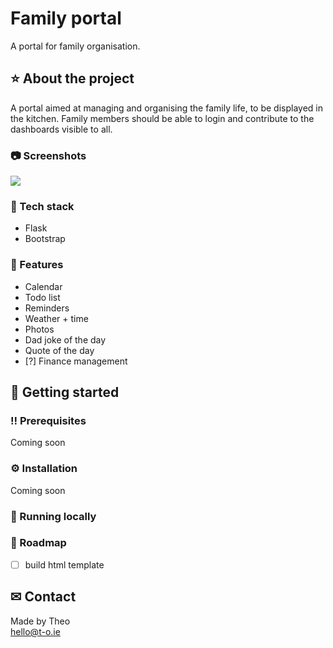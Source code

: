 # Family portal

A portal for family organisation. 

## ⭐ About the project
A portal aimed at managing and organising the family life, to be displayed in the kitchen. Family members should be able to login and contribute to the dashboards visible to all. 

### 📷 Screenshots
<img src="https://camo.githubusercontent.com/5b5febbd38e437973ac9748f10c2fc3a7f214ad3ac74423af550d19e5916e4ab/68747470733a2f2f706c616365686f6c642e636f2f363030783430303f746578743d596f75722b53637265656e73686f742b68657265">

### 🤖 Tech stack 
- Flask
- Bootstrap


### 🎯 Features
- Calendar 
- Todo list 
- Reminders 
- Weather + time
- Photos
- Dad joke of the day 
- Quote of the day
- [?] Finance management

## 🏁 Getting started 

### ‼ Prerequisites
Coming soon 

### ⚙ Installation
Coming soon 

### 🏃 Running locally 

### 🧭 Roadmap
- [ ] build html template 

## ✉ Contact 
Made by Theo<br> 
hello@t-o.ie
